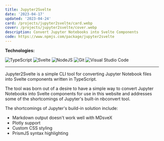 ```yaml
---
title: Jupyter2Svelte
date: '2023-04-17'
updated: '2023-04-24'
card: /projects/jupyter2svelte/card.webp
cover: /projects/jupyter2svelte/cover.webp
description: Convert Jupyter Notebooks into Svelte Components
code: https://www.npmjs.com/package/jupyter2svelte
---
```


<script>
    import Anchor from '$lib/components/markdown/Anchor.svelte';
</script>

**Technologies:**

![TypeScript](https://img.shields.io/badge/typescript-%23007ACC.svg?style=for-the-badge&logo=typescript&logoColor=white)
![Svelte](https://img.shields.io/badge/svelte-%23f1413d.svg?style=for-the-badge&logo=svelte&logoColor=white)
![NodeJS](https://img.shields.io/badge/node.js-6DA55F?style=for-the-badge&logo=node.js&logoColor=white)
![Git](https://img.shields.io/badge/git-%23F05033.svg?style=for-the-badge&logo=git&logoColor=white)
![Visual Studio Code](https://img.shields.io/badge/Visual%20Studio%20Code-0078d7.svg?style=for-the-badge&logo=visual-studio-code&logoColor=white)

---

Jupyter2Svelte is a simple CLI tool for converting Jupyter Notebook files into
Svelte components written in TypeScript.

The tool was born out of a desire to have a simple way to convert Jupyter
Notebooks into Svelte components for use in this website and addresses some of
the shortcomings of Jupyter's built-in
<Anchor href="https://github.com/jupyter/nbconvert">nbconvert</Anchor> tool.

The shortcomings of Jupyter's build-in solution include:

- Markdown output doesn't work well with <Anchor href="https://mdsvex.com/">MDsveX</Anchor>
- <Anchor href="https://plotly.com/python/">Plotly</Anchor> support
- Custom CSS styling
- <Anchor href="https://prismjs.com">PrismJS</Anchor> syntax highlighting
